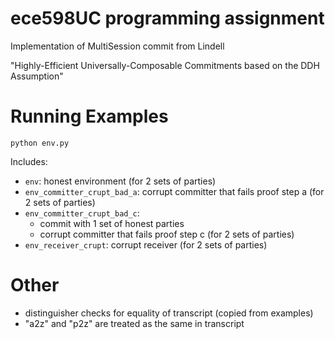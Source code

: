 # ece598UC programming assignment

Implementation of MultiSession commit from Lindell

"Highly-Efficient Universally-Composable Commitments based on the DDH Assumption"

# Running Examples

`python env.py`

Includes:

* `env`: honest environment (for 2 sets of parties)
* `env_committer_crupt_bad_a`: corrupt committer that fails proof step a (for 2 sets of parties)
* `env_committer_crupt_bad_c`:
  * commit with 1 set of honest parties
  * corrupt committer that fails proof step c (for 2 sets of parties)
* `env_receiver_crupt`: corrupt receiver (for 2 sets of parties)

# Other

* distinguisher checks for equality of transcript (copied from examples)
* "a2z" and "p2z" are treated as the same in transcript
